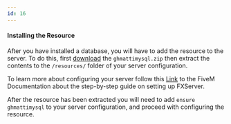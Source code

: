 ```yaml
---
id: 16
---
```

#### Installing the Resource

After you have installed a database, you will have to add the resource to the server. To do this, first
[download](https://github.com/GHMatti/ghmattimysql/releases) the `ghmattimysql.zip`
then extract the contents to the `/resources/` folder of your server configuration.

To learn more about configuring your server follow this [Link](https://docs.fivem.net/docs/server-manual/setting-up-a-server/)
to the FiveM Documentation about the step-by-step guide on setting up FXServer.

After the resource has been extracted you will need to add `ensure ghmattimysql` to your server configuration, and proceed with
configuring the resource.
